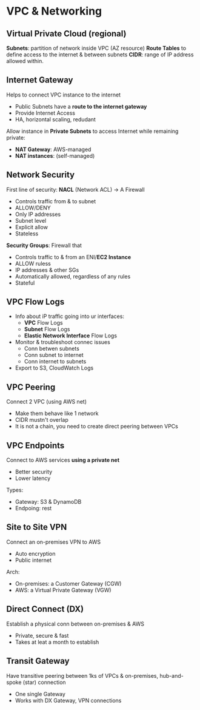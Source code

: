 # VPC & Networking

## Virtual Private Cloud (regional)
**Subnets**: partition of network inside VPC (AZ resource)
**Route Tables** to define access to the internet & between subnets
**CIDR**: range of IP address allowed within.

## Internet Gateway
Helps to connect VPC instance to the internet
- Public Subnets have a **route to the internet gateway**
- Provide Internet Access
- HA, horizontal scaling, redudant

Allow instance in **Private Subnets** to access Internet while remaining private:
- **NAT Gateway**: AWS-managed
- **NAT instances**: (self-managed)

## Network Security
First line of security: **NACL** (Network ACL) -> A Firewall
- Controls traffic from & to subnet
- ALLOW/DENY
- Only IP addresses
- Subnet level
- Explicit allow
- Stateless

**Security Groups**: Firewall that
- Controls traffic to & from an ENI/**EC2 Instance**
- ALLOW ruless
- IP addresses & other SGs
- Automatically allowed, regardless of any rules
- Stateful

## VPC Flow Logs
- Info about iP traffic going into ur interfaces:
    - **VPC** Flow Logs
    - **Subnet** Flow Logs
    - **Elastic Network Interface** Flow Logs
- Monitor & troubleshoot connec issues
    - Conn betwen subnets
    - Conn subnet to internet
    - Conn internet to subnets
- Export to S3, CloudWatch Logs

## VPC Peering
Connect 2 VPC (using AWS net)
- Make them behave like 1 network
- CIDR mustn't overlap
- It is not a chain, you need to create direct
peering between VPCs

## VPC Endpoints
Connect to AWS services **using a private net**
- Better security
- Lower latency

Types:
- Gateway: S3 & DynamoDB
- Endpoing: rest

## Site to Site VPN
Connect an on-premises VPN to AWS
- Auto encryption
- Public internet

Arch:
- On-premises: a Customer Gateway (CGW)
- AWS: a Virtual Private Gateway (VGW)

## Direct Connect (DX)
Establish a physical conn between on-premises & AWS
- Private, secure & fast
- Takes at leat a month to establish

## Transit Gateway
Have transitive peering between 1ks of VPCs & on-premises, hub-and-spoke (star) connection
- One single Gateway
- Works with DX Gateway, VPN connections